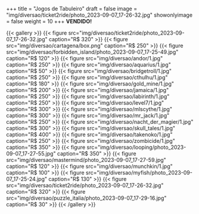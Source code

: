 +++
title = "Jogos de Tabuleiro"
draft = false
image = "img/diversao/ticket2ride/photo_2023-09-07_17-26-32.jpg"
showonlyimage = false
weight = 10
+++
**VENDIDO!**
<!--more-->

{{< gallery >}}
{{< figure src="img/diversao/ticket2ride/photo_2023-09-07_17-26-32.jpg" caption="R$ 320" >}}
{{< figure src="img/diversao/cartagena/box.png" caption="R$ 250" >}}
{{< figure src="img/diversao/forbidden_island/photo_2023-09-07_17-25-49.jpg" caption="R$ 120" >}}
{{< figure src="img/diversao/andor/1.jpg" caption="R$ 250" >}}
{{< figure src="img/diversao/aquarius/1.jpg" caption="R$ 50" >}}
{{< figure src="img/diversao/bridgetroll/1.jpg" caption="R$ 250" >}}
{{< figure src="img/diversao/cthulhu/1.jpg" caption="R$ 180" >}}
{{< figure src="img/diversao/gold_mine/1.jpg" caption="R$ 200" >}}
{{< figure src="img/diversao/jamaica/1.jpg" caption="R$ 250" >}}
{{< figure src="img/diversao/labirinth/1.jpg" caption="R$ 250" >}}
{{< figure src="img/diversao/level7/1.jpg" caption="R$ 300" >}}
{{< figure src="img/diversao/mlscythe/1.jpg" caption="R$ 300" >}}
{{< figure src="img/diversao/mr_jack/1.jpg" caption="R$ 250" >}}
{{< figure src="img/diversao/nacht_der_magier/1.jpg" caption="R$ 300" >}}
{{< figure src="img/diversao/skull_tales/1.jpg" caption="R$ 400" >}}
{{< figure src="img/diversao/takenoko/1.jpg" caption="R$ 250" >}}
{{< figure src="img/diversao/zombicide/1.jpg" caption="R$ 350" >}}
{{< figure src="img/diversao/looping/photo_2023-09-07_17-27-55.jpg" caption="R$ 350" >}}
{{< figure src="img/diversao/mastermind/photo_2023-09-07_17-27-59.jpg" caption="R$ 120" >}}
{{< figure src="img/diversao/munchkin/1.jpg" caption="R$ 100" >}}
{{< figure src="img/diversao/myfish/photo_2023-09-07_17-25-24.jpg" caption="R$ 130" >}}
{{< figure src="img/diversao/ticket2ride/photo_2023-09-07_17-26-32.jpg" caption="R$ 320" >}}
{{< figure src="img/diversao/puzzle_italia/photo_2023-09-07_17-29-16.jpg" caption="R$ 30" >}}
{{< /gallery >}}


